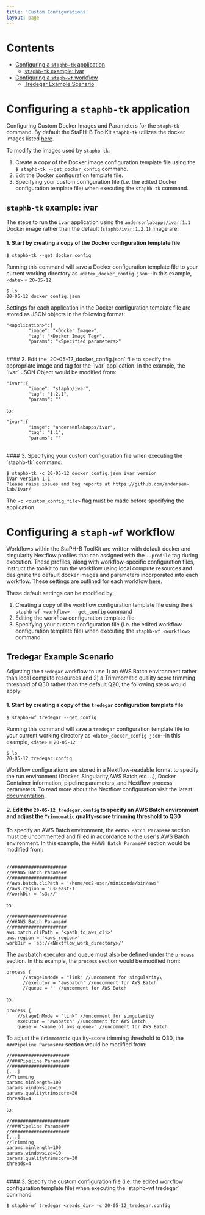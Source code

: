 ```yaml
---
title: 'Custom Configurations'
layout: page
---
```


# Contents
  * [Configuring a `staphb-tk` application](#configuring-a-staphb-tk-application)
    - [`staphb-tk` example: ivar](#staphb-tk-example:-ivar)
  * [Configuring a `staph-wf` workflow](#configuring-a-staph-wf-workflow)
    - [Tredegar Example Scenario](#tredegar-example-scenario)

# Configuring a `staphb-tk` application
Configuring Custom Docker Images and Parameters for the `staph-tk` command. By default the StaPH-B ToolKit `staphb-tk` utilizes the docker images listed [here](/staphb_toolkit/default_images).

To modify the images used by `staphb-tk`:
1. Create a copy of the Docker image configuration template file using the `$ staphb-tk --get_docker_config` command.
2. Edit the Docker configuration template file.
3. Specifying your custom configuration file (i.e. the edited Docker configuration template file) when executing the `staphb-tk` command.

## `staphb-tk` example: ivar

The steps to run the `ivar` application using the `andersonlabapps/ivar:1.1` Docker image rather than the default (`staphb/ivar:1.2.1`) image are:

#### 1.  Start by creating a copy of the Docker configuration template file
```
$ staphb-tk --get_docker_config
```
Running this command will save a Docker configuration template file to your current working directory as `<date>_docker_config.json`--in this example, `<date>` = `20-05-12`

```
$ ls
20-05-12_docker_config.json
```

Settings for each application in the Docker configuration template file are stored as JSON objects in the following format:

```
"<application>":{
        "image": "<Docker Image>",
        "tag": "<Docker Image Tag>",
        "params": "<Specified parameters>"
```  
<br>
#### 2. Edit the `20-05-12_docker_config.json` file to specify the appropriate image and tag for the `ivar` application.
In the example, the `ivar` JSON Object would be modified from:

```
"ivar":{
        "image": "staphb/ivar",
        "tag": "1.2.1",
        "params": ""
```

to:

```
"ivar":{
        "image": "andersenlabapps/ivar",
        "tag": "1.1",
        "params": ""
```
<br>
#### 3. Specifying your custom configuration file when executing the `staphb-tk` command:

```
$ staphb-tk -c 20-05-12_docker_config.json ivar version
iVar version 1.1
Please raise issues and bug reports at https://github.com/andersen-lab/ivar/
```
The `-c <custom_config_file>` flag must be made before specifying the application.


# Configuring a `staph-wf` workflow
Workflows within the StaPH-B ToolKit are written with default docker and singularity Nextflow profiles that can assigned with the `--profile` tag during execution. These profiles, along with workflow-specific configuration files, instruct the toolkit to run the workflow using local compute resources and designate the default docker images and parameters incorporated into each workflow. These settings are outlined for each workflow [here](/staphb_toolkit/workflows).

These default settings can be modified by:  
1. Creating a copy of the workflow configuration template file using the `$ staphb-wf <workflow> --get_config` command
2. Editing the workflow configuration template file
3. Specifying your custom configuration file (i.e. the edited workflow configuration template file) when executing the `staphb-wf <workflow>` command

## Tredegar Example Scenario
Adjusting the `tredegar` workflow to use 1) an AWS Batch environment rather than local compute resources and 2) a Trimmomatic quality score trimming threshold of Q30 rather than the default Q20, the following steps would apply:  

#### 1.  Start by creating a copy of the `tredegar` configuration template file

```
$ staphb-wf tredegar --get_config
```
Running this command will save a `tredegar` configuration template file to your current working directory as `<date>_docker_config.json`--in this example, `<date>` = `20-05-12`

```
$ ls
20-05-12_tredegar.config
```

Workflow configurations are stored in a Nextflow-readable format to specify the run environment (Docker, Singularity,AWS Batch,etc ...), Docker Container information, pipeline parameters, and Nextflow process parameters. To read more about the Nextflow configuration visit the latest [documentation](https://www.nextflow.io/docs/latest/config.html).

#### 2. Edit the `20-05-12_tredegar.config` to specify an AWS Batch environment and adjust the `Trimmomatic` quality-score trimming threshold to Q30

To specify an AWS Batch environment, the `##AWS Batch Params##` section must be uncommented and filled in accordance to the user's AWS Batch environment. In this example, the `##AWS Batch Params##` section would be modified from:<br /><br />
```
//####################
//##AWS Batch Params##
//####################
//aws.batch.cliPath = '/home/ec2-user/miniconda/bin/aws'
//aws.region = 'us-east-1'
//workDir = 's3://'
```
to:
```
//####################
//##AWS Batch Params##
//####################
aws.batch.cliPath = '<path_to_aws_cli>'
aws.region = '<aws_region>'
workDir = 's3://<Nextflow_work_directory>/'
```

The awsbatch executor and queue must also be defined under the `process` section. In this example, the `process` section would be modified from:

```
process {
      //stageInMode = "link" //uncomment for singularity\
      //executor = 'awsbatch' //uncomment for AWS Batch
      //queue = '' //uncomment for AWS Batch
```
to:
```
process {
    //stageInMode = "link" //uncomment for singularity
    executor = 'awsbatch' //uncomment for AWS Batch
    queue = '<name_of_aws_queue>' //uncomment for AWS Batch
```

To adjust the `Trimmomatic` quality-score trimming threshold to Q30, the `###Pipeline Params###` section would be modified from:

```
//#####################
//###Pipeline Params###
//#####################
[...]
//Trimming
params.minlength=100
params.windowsize=10
params.qualitytrimscore=20
threads=4
```
to:
```
//#####################
//###Pipeline Params###
//#####################
[...]
//Trimming
params.minlength=100
params.windowsize=10
params.qualitytrimscore=30
threads=4
```
<br>
#### 3. Specify the custom configuration file (i.e. the edited workflow configuration template file) when executing the `staphb-wf tredegar` command

```
$ staphb-wf tredegar <reads_dir> -c 20-05-12_tredegar.config
```
